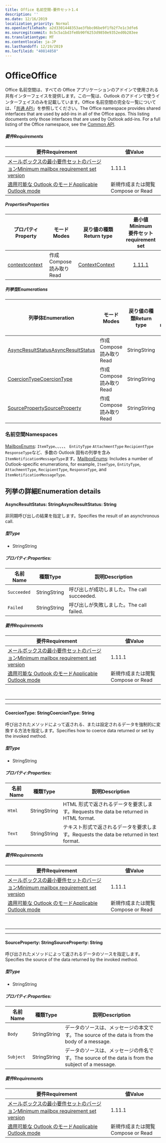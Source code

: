 ```yaml
---
title: Office 名前空間-要件セット1.4
description: ''
ms.date: 12/16/2019
localization_priority: Normal
ms.openlocfilehash: a2d3301448353ae3fbbc06be9f1fb2f7e1c3dfe6
ms.sourcegitcommit: 8c5c5a1bd3fe8b90f6253d9850e9352ed0b283ee
ms.translationtype: MT
ms.contentlocale: ja-JP
ms.lasthandoff: 12/19/2019
ms.locfileid: "40814858"
---
```

# <a name="office"></a><span data-ttu-id="bf4d2-102">Office</span><span class="sxs-lookup"><span data-stu-id="bf4d2-102">Office</span></span>

<span data-ttu-id="bf4d2-p101">Office 名前空間は、すべての Office アプリケーションのアドインで使用される共有インターフェイスを提供します。この一覧は、Outlook のアドインで使うインターフェイスのみを記載しています。Office 名前空間の完全な一覧については、「[共通 API](/javascript/api/office)」を参照してください。</span><span class="sxs-lookup"><span data-stu-id="bf4d2-p101">The Office namespace provides shared interfaces that are used by add-ins in all of the Office apps. This listing documents only those interfaces that are used by Outlook add-ins. For a full listing of the Office namespace, see the [Common API](/javascript/api/office).</span></span>

##### <a name="requirements"></a><span data-ttu-id="bf4d2-105">要件</span><span class="sxs-lookup"><span data-stu-id="bf4d2-105">Requirements</span></span>

|<span data-ttu-id="bf4d2-106">要件</span><span class="sxs-lookup"><span data-stu-id="bf4d2-106">Requirement</span></span>| <span data-ttu-id="bf4d2-107">値</span><span class="sxs-lookup"><span data-stu-id="bf4d2-107">Value</span></span>|
|---|---|
|[<span data-ttu-id="bf4d2-108">メールボックスの最小要件セットのバージョン</span><span class="sxs-lookup"><span data-stu-id="bf4d2-108">Minimum mailbox requirement set version</span></span>](../../requirement-sets/outlook-api-requirement-sets.md)| <span data-ttu-id="bf4d2-109">1.1</span><span class="sxs-lookup"><span data-stu-id="bf4d2-109">1.1</span></span>|
|[<span data-ttu-id="bf4d2-110">適用可能な Outlook のモード</span><span class="sxs-lookup"><span data-stu-id="bf4d2-110">Applicable Outlook mode</span></span>](/outlook/add-ins/#extension-points)| <span data-ttu-id="bf4d2-111">新規作成または閲覧</span><span class="sxs-lookup"><span data-stu-id="bf4d2-111">Compose or Read</span></span>|

##### <a name="properties"></a><span data-ttu-id="bf4d2-112">Properties</span><span class="sxs-lookup"><span data-stu-id="bf4d2-112">Properties</span></span>

| <span data-ttu-id="bf4d2-113">プロパティ</span><span class="sxs-lookup"><span data-stu-id="bf4d2-113">Property</span></span> | <span data-ttu-id="bf4d2-114">モード</span><span class="sxs-lookup"><span data-stu-id="bf4d2-114">Modes</span></span> | <span data-ttu-id="bf4d2-115">戻り値の種類</span><span class="sxs-lookup"><span data-stu-id="bf4d2-115">Return type</span></span> | <span data-ttu-id="bf4d2-116">最小値</span><span class="sxs-lookup"><span data-stu-id="bf4d2-116">Minimum</span></span><br><span data-ttu-id="bf4d2-117">要件セット</span><span class="sxs-lookup"><span data-stu-id="bf4d2-117">requirement set</span></span> |
|---|---|---|:---:|
| [<span data-ttu-id="bf4d2-118">context</span><span class="sxs-lookup"><span data-stu-id="bf4d2-118">context</span></span>](office.context.md) | <span data-ttu-id="bf4d2-119">作成</span><span class="sxs-lookup"><span data-stu-id="bf4d2-119">Compose</span></span><br><span data-ttu-id="bf4d2-120">読み取り</span><span class="sxs-lookup"><span data-stu-id="bf4d2-120">Read</span></span> | [<span data-ttu-id="bf4d2-121">Context</span><span class="sxs-lookup"><span data-stu-id="bf4d2-121">Context</span></span>](/javascript/api/office/office.context?view=outlook-js-1.4) | [<span data-ttu-id="bf4d2-122">1.1</span><span class="sxs-lookup"><span data-stu-id="bf4d2-122">1.1</span></span>](../requirement-set-1.1/outlook-requirement-set-1.1.md) |

##### <a name="enumerations"></a><span data-ttu-id="bf4d2-123">列挙型</span><span class="sxs-lookup"><span data-stu-id="bf4d2-123">Enumerations</span></span>

| <span data-ttu-id="bf4d2-124">列挙体</span><span class="sxs-lookup"><span data-stu-id="bf4d2-124">Enumeration</span></span> | <span data-ttu-id="bf4d2-125">モード</span><span class="sxs-lookup"><span data-stu-id="bf4d2-125">Modes</span></span> | <span data-ttu-id="bf4d2-126">戻り値の種類</span><span class="sxs-lookup"><span data-stu-id="bf4d2-126">Return type</span></span> | <span data-ttu-id="bf4d2-127">最小値</span><span class="sxs-lookup"><span data-stu-id="bf4d2-127">Minimum</span></span><br><span data-ttu-id="bf4d2-128">要件セット</span><span class="sxs-lookup"><span data-stu-id="bf4d2-128">requirement set</span></span> |
|---|---|---|:---:|
| [<span data-ttu-id="bf4d2-129">AsyncResultStatus</span><span class="sxs-lookup"><span data-stu-id="bf4d2-129">AsyncResultStatus</span></span>](#asyncresultstatus-string) | <span data-ttu-id="bf4d2-130">作成</span><span class="sxs-lookup"><span data-stu-id="bf4d2-130">Compose</span></span><br><span data-ttu-id="bf4d2-131">読み取り</span><span class="sxs-lookup"><span data-stu-id="bf4d2-131">Read</span></span> | <span data-ttu-id="bf4d2-132">String</span><span class="sxs-lookup"><span data-stu-id="bf4d2-132">String</span></span> | [<span data-ttu-id="bf4d2-133">1.1</span><span class="sxs-lookup"><span data-stu-id="bf4d2-133">1.1</span></span>](../requirement-set-1.1/outlook-requirement-set-1.1.md) |
| [<span data-ttu-id="bf4d2-134">CoercionType</span><span class="sxs-lookup"><span data-stu-id="bf4d2-134">CoercionType</span></span>](#coerciontype-string) | <span data-ttu-id="bf4d2-135">作成</span><span class="sxs-lookup"><span data-stu-id="bf4d2-135">Compose</span></span><br><span data-ttu-id="bf4d2-136">読み取り</span><span class="sxs-lookup"><span data-stu-id="bf4d2-136">Read</span></span> | <span data-ttu-id="bf4d2-137">String</span><span class="sxs-lookup"><span data-stu-id="bf4d2-137">String</span></span> | [<span data-ttu-id="bf4d2-138">1.1</span><span class="sxs-lookup"><span data-stu-id="bf4d2-138">1.1</span></span>](../requirement-set-1.1/outlook-requirement-set-1.1.md) |
| [<span data-ttu-id="bf4d2-139">SourceProperty</span><span class="sxs-lookup"><span data-stu-id="bf4d2-139">SourceProperty</span></span>](#sourceproperty-string) | <span data-ttu-id="bf4d2-140">作成</span><span class="sxs-lookup"><span data-stu-id="bf4d2-140">Compose</span></span><br><span data-ttu-id="bf4d2-141">読み取り</span><span class="sxs-lookup"><span data-stu-id="bf4d2-141">Read</span></span> | <span data-ttu-id="bf4d2-142">String</span><span class="sxs-lookup"><span data-stu-id="bf4d2-142">String</span></span> | [<span data-ttu-id="bf4d2-143">1.1</span><span class="sxs-lookup"><span data-stu-id="bf4d2-143">1.1</span></span>](../requirement-set-1.1/outlook-requirement-set-1.1.md) |

### <a name="namespaces"></a><span data-ttu-id="bf4d2-144">名前空間</span><span class="sxs-lookup"><span data-stu-id="bf4d2-144">Namespaces</span></span>

<span data-ttu-id="bf4d2-145">[MailboxEnums](/javascript/api/outlook/office.mailboxenums.attachmentcontentformat?view=outlook-js-1.4): `ItemType`、、、、、 `EntityType` `AttachmentType` `RecipientType` `ResponseType`など、多数の Outlook 固有の列挙を含み`ItemNotificationMessageType`ます。</span><span class="sxs-lookup"><span data-stu-id="bf4d2-145">[MailboxEnums](/javascript/api/outlook/office.mailboxenums.attachmentcontentformat?view=outlook-js-1.4): Includes a number of Outlook-specific enumerations, for example, `ItemType`, `EntityType`, `AttachmentType`, `RecipientType`, `ResponseType`, and `ItemNotificationMessageType`.</span></span>

## <a name="enumeration-details"></a><span data-ttu-id="bf4d2-146">列挙の詳細</span><span class="sxs-lookup"><span data-stu-id="bf4d2-146">Enumeration details</span></span>

#### <a name="asyncresultstatus-string"></a><span data-ttu-id="bf4d2-147">AsyncResultStatus: String</span><span class="sxs-lookup"><span data-stu-id="bf4d2-147">AsyncResultStatus: String</span></span>

<span data-ttu-id="bf4d2-148">非同期呼び出しの結果を指定します。</span><span class="sxs-lookup"><span data-stu-id="bf4d2-148">Specifies the result of an asynchronous call.</span></span>

##### <a name="type"></a><span data-ttu-id="bf4d2-149">型</span><span class="sxs-lookup"><span data-stu-id="bf4d2-149">Type</span></span>

*   <span data-ttu-id="bf4d2-150">String</span><span class="sxs-lookup"><span data-stu-id="bf4d2-150">String</span></span>

##### <a name="properties"></a><span data-ttu-id="bf4d2-151">プロパティ:</span><span class="sxs-lookup"><span data-stu-id="bf4d2-151">Properties:</span></span>

|<span data-ttu-id="bf4d2-152">名前</span><span class="sxs-lookup"><span data-stu-id="bf4d2-152">Name</span></span>| <span data-ttu-id="bf4d2-153">種類</span><span class="sxs-lookup"><span data-stu-id="bf4d2-153">Type</span></span>| <span data-ttu-id="bf4d2-154">説明</span><span class="sxs-lookup"><span data-stu-id="bf4d2-154">Description</span></span>|
|---|---|---|
|`Succeeded`| <span data-ttu-id="bf4d2-155">String</span><span class="sxs-lookup"><span data-stu-id="bf4d2-155">String</span></span>|<span data-ttu-id="bf4d2-156">呼び出しが成功しました。</span><span class="sxs-lookup"><span data-stu-id="bf4d2-156">The call succeeded.</span></span>|
|`Failed`| <span data-ttu-id="bf4d2-157">String</span><span class="sxs-lookup"><span data-stu-id="bf4d2-157">String</span></span>|<span data-ttu-id="bf4d2-158">呼び出しが失敗しました。</span><span class="sxs-lookup"><span data-stu-id="bf4d2-158">The call failed.</span></span>|

##### <a name="requirements"></a><span data-ttu-id="bf4d2-159">要件</span><span class="sxs-lookup"><span data-stu-id="bf4d2-159">Requirements</span></span>

|<span data-ttu-id="bf4d2-160">要件</span><span class="sxs-lookup"><span data-stu-id="bf4d2-160">Requirement</span></span>| <span data-ttu-id="bf4d2-161">値</span><span class="sxs-lookup"><span data-stu-id="bf4d2-161">Value</span></span>|
|---|---|
|[<span data-ttu-id="bf4d2-162">メールボックスの最小要件セットのバージョン</span><span class="sxs-lookup"><span data-stu-id="bf4d2-162">Minimum mailbox requirement set version</span></span>](../../requirement-sets/outlook-api-requirement-sets.md)| <span data-ttu-id="bf4d2-163">1.1</span><span class="sxs-lookup"><span data-stu-id="bf4d2-163">1.1</span></span>|
|[<span data-ttu-id="bf4d2-164">適用可能な Outlook のモード</span><span class="sxs-lookup"><span data-stu-id="bf4d2-164">Applicable Outlook mode</span></span>](/outlook/add-ins/#extension-points)| <span data-ttu-id="bf4d2-165">新規作成または閲覧</span><span class="sxs-lookup"><span data-stu-id="bf4d2-165">Compose or Read</span></span>|

<br>

---
---

#### <a name="coerciontype-string"></a><span data-ttu-id="bf4d2-166">CoercionType: String</span><span class="sxs-lookup"><span data-stu-id="bf4d2-166">CoercionType: String</span></span>

<span data-ttu-id="bf4d2-167">呼び出されたメソッドによって返される、または設定されるデータを強制的に変換する方法を指定します。</span><span class="sxs-lookup"><span data-stu-id="bf4d2-167">Specifies how to coerce data returned or set by the invoked method.</span></span>

##### <a name="type"></a><span data-ttu-id="bf4d2-168">型</span><span class="sxs-lookup"><span data-stu-id="bf4d2-168">Type</span></span>

*   <span data-ttu-id="bf4d2-169">String</span><span class="sxs-lookup"><span data-stu-id="bf4d2-169">String</span></span>

##### <a name="properties"></a><span data-ttu-id="bf4d2-170">プロパティ:</span><span class="sxs-lookup"><span data-stu-id="bf4d2-170">Properties:</span></span>

|<span data-ttu-id="bf4d2-171">名前</span><span class="sxs-lookup"><span data-stu-id="bf4d2-171">Name</span></span>| <span data-ttu-id="bf4d2-172">種類</span><span class="sxs-lookup"><span data-stu-id="bf4d2-172">Type</span></span>| <span data-ttu-id="bf4d2-173">説明</span><span class="sxs-lookup"><span data-stu-id="bf4d2-173">Description</span></span>|
|---|---|---|
|`Html`| <span data-ttu-id="bf4d2-174">String</span><span class="sxs-lookup"><span data-stu-id="bf4d2-174">String</span></span>|<span data-ttu-id="bf4d2-175">HTML 形式で返されるデータを要求します。</span><span class="sxs-lookup"><span data-stu-id="bf4d2-175">Requests the data be returned in HTML format.</span></span>|
|`Text`| <span data-ttu-id="bf4d2-176">String</span><span class="sxs-lookup"><span data-stu-id="bf4d2-176">String</span></span>|<span data-ttu-id="bf4d2-177">テキスト形式で返されるデータを要求します。</span><span class="sxs-lookup"><span data-stu-id="bf4d2-177">Requests the data be returned in text format.</span></span>|

##### <a name="requirements"></a><span data-ttu-id="bf4d2-178">要件</span><span class="sxs-lookup"><span data-stu-id="bf4d2-178">Requirements</span></span>

|<span data-ttu-id="bf4d2-179">要件</span><span class="sxs-lookup"><span data-stu-id="bf4d2-179">Requirement</span></span>| <span data-ttu-id="bf4d2-180">値</span><span class="sxs-lookup"><span data-stu-id="bf4d2-180">Value</span></span>|
|---|---|
|[<span data-ttu-id="bf4d2-181">メールボックスの最小要件セットのバージョン</span><span class="sxs-lookup"><span data-stu-id="bf4d2-181">Minimum mailbox requirement set version</span></span>](../../requirement-sets/outlook-api-requirement-sets.md)| <span data-ttu-id="bf4d2-182">1.1</span><span class="sxs-lookup"><span data-stu-id="bf4d2-182">1.1</span></span>|
|[<span data-ttu-id="bf4d2-183">適用可能な Outlook のモード</span><span class="sxs-lookup"><span data-stu-id="bf4d2-183">Applicable Outlook mode</span></span>](/outlook/add-ins/#extension-points)| <span data-ttu-id="bf4d2-184">新規作成または閲覧</span><span class="sxs-lookup"><span data-stu-id="bf4d2-184">Compose or Read</span></span>|

<br>

---
---

#### <a name="sourceproperty-string"></a><span data-ttu-id="bf4d2-185">SourceProperty: String</span><span class="sxs-lookup"><span data-stu-id="bf4d2-185">SourceProperty: String</span></span>

<span data-ttu-id="bf4d2-186">呼び出されたメソッドによって返されるデータのソースを指定します。</span><span class="sxs-lookup"><span data-stu-id="bf4d2-186">Specifies the source of the data returned by the invoked method.</span></span>

##### <a name="type"></a><span data-ttu-id="bf4d2-187">型</span><span class="sxs-lookup"><span data-stu-id="bf4d2-187">Type</span></span>

*   <span data-ttu-id="bf4d2-188">String</span><span class="sxs-lookup"><span data-stu-id="bf4d2-188">String</span></span>

##### <a name="properties"></a><span data-ttu-id="bf4d2-189">プロパティ:</span><span class="sxs-lookup"><span data-stu-id="bf4d2-189">Properties:</span></span>

|<span data-ttu-id="bf4d2-190">名前</span><span class="sxs-lookup"><span data-stu-id="bf4d2-190">Name</span></span>| <span data-ttu-id="bf4d2-191">種類</span><span class="sxs-lookup"><span data-stu-id="bf4d2-191">Type</span></span>| <span data-ttu-id="bf4d2-192">説明</span><span class="sxs-lookup"><span data-stu-id="bf4d2-192">Description</span></span>|
|---|---|---|
|`Body`| <span data-ttu-id="bf4d2-193">String</span><span class="sxs-lookup"><span data-stu-id="bf4d2-193">String</span></span>|<span data-ttu-id="bf4d2-194">データのソースは、メッセージの本文です。</span><span class="sxs-lookup"><span data-stu-id="bf4d2-194">The source of the data is from the body of a message.</span></span>|
|`Subject`| <span data-ttu-id="bf4d2-195">String</span><span class="sxs-lookup"><span data-stu-id="bf4d2-195">String</span></span>|<span data-ttu-id="bf4d2-196">データのソースは、メッセージの件名です。</span><span class="sxs-lookup"><span data-stu-id="bf4d2-196">The source of the data is from the subject of a message.</span></span>|

##### <a name="requirements"></a><span data-ttu-id="bf4d2-197">要件</span><span class="sxs-lookup"><span data-stu-id="bf4d2-197">Requirements</span></span>

|<span data-ttu-id="bf4d2-198">要件</span><span class="sxs-lookup"><span data-stu-id="bf4d2-198">Requirement</span></span>| <span data-ttu-id="bf4d2-199">値</span><span class="sxs-lookup"><span data-stu-id="bf4d2-199">Value</span></span>|
|---|---|
|[<span data-ttu-id="bf4d2-200">メールボックスの最小要件セットのバージョン</span><span class="sxs-lookup"><span data-stu-id="bf4d2-200">Minimum mailbox requirement set version</span></span>](../../requirement-sets/outlook-api-requirement-sets.md)| <span data-ttu-id="bf4d2-201">1.1</span><span class="sxs-lookup"><span data-stu-id="bf4d2-201">1.1</span></span>|
|[<span data-ttu-id="bf4d2-202">適用可能な Outlook のモード</span><span class="sxs-lookup"><span data-stu-id="bf4d2-202">Applicable Outlook mode</span></span>](/outlook/add-ins/#extension-points)| <span data-ttu-id="bf4d2-203">新規作成または閲覧</span><span class="sxs-lookup"><span data-stu-id="bf4d2-203">Compose or Read</span></span>|
